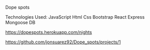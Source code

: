   Dope spots

Technologies Used: 
JavaScript
Html
Css
Bootstrap
React
Express
Mongoose DB


https://dopespots.herokuapp.com/nights

https://github.com/jonsuarez92/Dope_spots/projects/1
